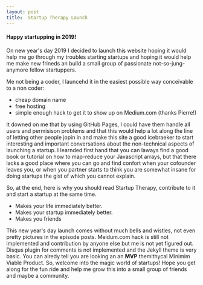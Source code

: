 ```yaml
---
layout: post
title:  Startup Therapy Launch
---
```

#### Happy startupping in 2019!

On new year's day 2019 I decided to launch this website hoping it would help me go through my troubles starting startups and hoping it would help me make new frineds an build a small group of passionate not-so-jung-anymore fellow startuppers.

Me not being a coder, I launcehd it in the easiest possible way conceivable to a non coder:
- cheap domain name
- free hosting
- simple enough hack to get it to show up on Medium.com (thanks Pierre!)

It downed on me that by using GitHub Pages, I could have them handle all users and permisison problems and that this would help a lot along the line of letting other people jopin in and make this site a good icebraeker to start interesting and important conversations about the non-technical aspects of launching a startup. I learnded first hand that you can laways find a good book or tutorial on how to map-reduce your Javascript arrays, but that there lacks a good place where you can go and find confort when your cofounder leaves you, or when you partner starts to think you are somewhat insane for doing startups the gist of which you cannot explain. 

So, at the end, here is why you should read Startup Therapy, contribute to it and start a startup at the same time.
- Makes your life immediately better.
- Makes your startup immediately better.
- Makes you friends

This new year's day launch comes without much bells and wistles, not even pretty pictures in the episode posts. Meidum.com hack is still not implemented and contribution by anyone else but me is not yet figured out. Disqus plugin for comments is not implemented and the Jekyll theme is very basic.
You can alredy tell you are looking an an **MVP** themithycal Minimim Viable Product.
So, welcome into the magic world of startups!
Hope you get along for the fun ride and help me grow this into a small group of friends and maybe a community.
